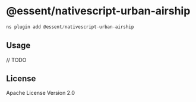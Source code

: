 # @essent/nativescript-urban-airship

```javascript
ns plugin add @essent/nativescript-urban-airship
```

## Usage

// TODO

## License

Apache License Version 2.0
